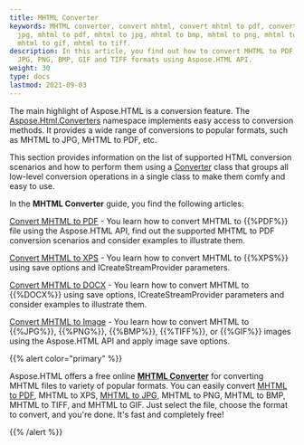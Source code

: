 ```yaml
---
title: MHTML Converter
keywords: MHTML converter, convert mhtml, convert mhtml to pdf, convert mhtml to
  jpg, mhtml to pdf, mhtml to jpg, mhtml to bmp, mhtml to png, mhtml to xps,
  mhtml to gif, mhtml to tiff.
description: In this article, you find out how to convert MHTML to PDF, XPS,
  JPG, PNG, BMP, GIF and TIFF formats using Aspose.HTML API.
weight: 30
type: docs
lastmod: 2021-09-03
---
```


The main highlight of Aspose.HTML is a conversion feature. The [Aspose.Html.Converters](https://apireference.aspose.com/html/net/aspose.html.converters) namespace implements easy access to conversion methods. It provides a wide range of conversions to popular formats, such as MHTML to JPG,  MHTML to PDF, etc. 

This section provides information on the list of supported HTML conversion scenarios and how to perform them using a [Converter](https://apireference.aspose.com/net/html/aspose.html.converters/converter) class that groups all low-level conversion operations in a single class to make them comfy and easy to use.

In the **MHTML Converter** guide, you find the following articles:

[Convert MHTML to PDF](/html/net/converting-between-formats/mhtml-to-pdf/) - You learn how to convert MHTML to {{%PDF%}} file using the Aspose.HTML API, find out the supported MHTML to PDF conversion scenarios and consider examples to illustrate them.

[Convert MHTML to XPS](/html/net/converting-between-formats/mhtml-to-xps/) - You learn how to convert MHTML to {{%XPS%}} using save options and ICreateStreamProvider parameters.

[Convert MHTML to DOCX](/html/net/converting-between-formats/mhtml-to-docx/) - You learn how to convert MHTML to {{%DOCX%}} using save options,  ICreateStreamProvider parameters and consider examples to illustrate them.

[Convert MHTML to Image](/html/net/converting-between-formats/mhtml-to-image/) - You learn how to convert MHTML to {{%JPG%}}, {{%PNG%}}, {{%BMP%}}, {{%TIFF%}}, or {{%GIF%}} images using the Aspose.HTML API and apply image save options.



{{% alert color="primary" %}} 

Aspose.HTML offers a free online [**MHTML Converter**](https://products.aspose.app/html/en/conversion) for converting MHTML files to variety of popular formats.  You can easily convert  [MHTML to PDF](https://products.aspose.app/html/en/conversion/mhtml-to-pdf), MHTML to XPS, [MHTML to JPG](https://products.aspose.app/html/en/conversion/mhtml-to-jpg), MHTML to PNG, MHTML to BMP, MHTML to TIFF, and MHTML to GIF. Just select the file, choose the format to convert, and you're done. It's fast and completely free!

{{% /alert %}} 





